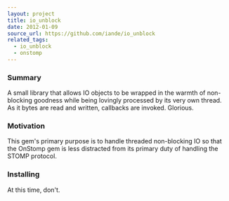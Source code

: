 ```yaml
---
layout: project
title: io_unblock
date: 2012-01-09
source_url: https://github.com/iande/io_unblock
related_tags:
  - io_unblock
  - onstomp
---
```


### Summary

A small library that allows IO objects to be wrapped in the warmth of
non-blocking goodness while being lovingly processed by its very own
thread. As it bytes are read and written, callbacks are invoked.
Glorious.

### Motivation

This gem's primary purpose is to handle threaded non-blocking IO so
that the OnStomp gem is less distracted from its primary duty of
handling the STOMP protocol.

### Installing

At this time, don't.
